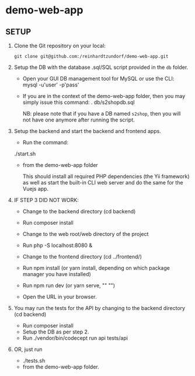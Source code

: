 # demo-web-app

## SETUP

1. Clone the Git repository on your local:

    `git clone git@github.com:/reinhardtzundorf/demo-web-app.git`

3. Setup the DB with the database .sql/SQL script provided in the `db` folder.

   - Open your GUI DB management tool for MySQL or use the CLI:
      mysql -u'user' -p'pass'

   - If you are in the context of the demo-web-app folder, then you may simply issue this command:
      \. db/s2shopdb.sql
     
     NB: please note that if you have a DB named `s2shop`, then you will not have one anymore after running the script. 

3. Setup the backend and start the backend and frontend apps. 
    
   - Run the command: 
   
    ./start.sh 
    
   - from the demo-web-app folder

     This should install all required PHP dependencies (the Yii framework) as well as start the built-in CLI web server 
     and do the same for the Vuejs app.

4. IF STEP 3 DID NOT WORK:

   - Change to the backend directory (cd backend)
   - Run composer install
   - Change to the web root/web directory of the project
   - Run php -S localhost:8080 &

   - Change to the frontend directory (cd ../frontend/)
   - Run npm install (or yarn install, depending on which package manager you have installed)
   - Run npm run dev (or yarn serve, "" "")
   - Open the URL in your browser.

5. You may run the tests for the API by changing to the backend directory (cd backend)
   - Run composer install
   - Setup the DB as per step 2.
   - Run ./vendor/bin/codecept run api tests/api

6. OR, just run 
   - ./tests.sh 
   - from the demo-web-app folder.
